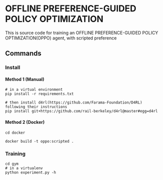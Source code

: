 # OFFLINE PREFERENCE-GUIDED POLICY OPTIMIZATION

This is source code for training an OFFLINE PREFERENCE-GUIDED POLICY OPTIMIZATION(OPPO) agent, with scripted preference

## Commands

### Install

#### Method 1 (Manual)
```shell
# in a virtual environment
pip install -r requirements.txt

# then install d4rl(https://github.com/Farama-Foundation/D4RL) following their instructions
pip install git+https://github.com/rail-berkeley/d4rl@master#egg=d4rl

```

#### Method 2 (Docker)

```shell
cd docker

docker build -t oppo:scripted .
```


### Training
```shell
cd gym
# in a virtualenv
python experiment.py -h
```
